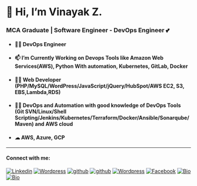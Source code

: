   <h1>👋 Hi, I’m Vinayak Z.</h1>
  <h3>MCA Graduate | Software Engineer - DevOps Engineer 💕</h3>
  
   - <h4>👨‍💻  DevOps Engineer  </h4>
   
   - <h4>📫 I’m Currently Working on Devops Tools like Amazon Web Services(AWS), Python With automation, Kubernetes, GitLab, Docker</h4>
   
   - <h4>👨‍💻 Web Developer (PHP/MySQL/WordPress/JavaScript/jQuery/HubSpot/AWS EC2, S3, EBS,Lambda,RDS) </h4>
   
   - <h4>👨‍💻 DevOps and Automation with good knowledge of DevOps Tools (Git SVN/Linux/Shell Scripting/Jenkins/Kubernetes/Terraform/Docker/Ansible/Sonarqube/Maven) and AWS cloud   </h4>

   - <h4>☁ AWS, Azure, GCP </h4>
   

   <hr>
   
   #### Connect with me: 
   
   <a href="https://www.linkedin.com/in/vinayak-zutti"><img alt="Linkedin" title="Linkedin" src="https://img.shields.io/badge/-linked%20in-1DA1F2?style=for-the-badge&logo=linkedin&logoColor=white"></a>
   <a href="https://vinayakz.wordpress.com/"><img alt="Wordpress" title="Wordpress" src="https://img.shields.io/badge/-wordpress%20Blog-1DA1F2?style=for-the-badge&logo=wordpress&logoColor=white"/></a>
   <a href="https://hub.docker.com/u/vinayakz"><img alt="github" title="Github" src="https://img.shields.io/badge/-docker hub-1DA1F2?style=for-the-badge&logo=docker&logoColor=white"/></a>
   <a href="https://github.com/vinayakz"><img alt="github" title="Github" src="https://img.shields.io/badge/-github-1DA1F2?style=for-the-badge&logo=github&logoColor=white"/></a>
   <a href="https://profiles.wordpress.org/vinayakz/"><img alt="Wordpress" title="Wordpress Profile" src="https://img.shields.io/badge/-wordpress%20Profile-1DA1F2?style=for-the-badge&logo=wordpress&logoColor=white"/></a>
   <a href="https://www.facebook.com/vinoo160496"><img alt="Facebook" title="Facebook" src="https://img.shields.io/badge/-facebook%20-1DA1F2?style=for-the-badge&logo=facebook&logoColor=white"></a>
   <a href="https://vinayakz.github.io/"><img alt="Bio"  title="Bio" src="https://img.shields.io/badge/-About Me%20-1DA1F2?style=for-the-badge&logo=&logoColor=white"></a>
   <a href="https://hashnode.com/@vinoo160496"><img alt="Bio"  title="Bio" src="https://img.shields.io/badge/-Hashnode%20Blog-1DA1F2?style=for-the-badge&logo=hashnode&logoColor=white"></a>
    
   
   

<!---
vinayakz/vinayakz is a ✨ special ✨ repository because its `README.md` (this file) appears on your GitHub profile.
You can click the Preview link to take a look at your changes.
--->
